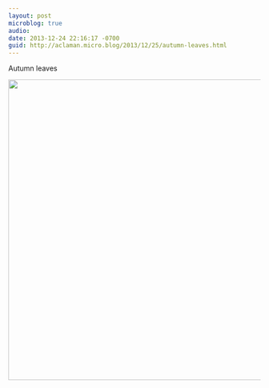 ```yaml
---
layout: post
microblog: true
audio: 
date: 2013-12-24 22:16:17 -0700
guid: http://aclaman.micro.blog/2013/12/25/autumn-leaves.html
---
```

Autumn leaves

<img src="http://micro.alexclaman.com/uploads/2018/7c32fa1b2e.jpg" width="600" height="600" />
